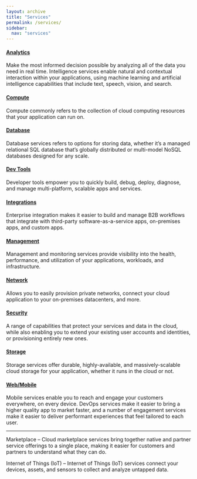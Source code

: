```yaml
---
layout: archive
title: "Services"
permalink: /services/
sidebar:
  nav: "services"
---
```


#### [Analytics](/services/analytics)
Make the most informed decision possible by analyzing all of the data you need in real time. Intelligence services enable natural and contextual interaction within your applications, using machine learning and artificial intelligence capabilities that include text, speech, vision, and search.

#### [Compute](/services/compute)
Compute commonly refers to the collection of cloud computing resources that your application can run on.

#### [Database](/services/database)
Database services refers to options for storing data, whether it’s a managed relational SQL database that’s globally distributed or multi-model NoSQL databases designed for any scale.

#### [Dev Tools](/services/dev-tools)
Developer tools empower you to quickly build, debug, deploy, diagnose, and manage multi-platform, scalable apps and services.

#### [Integrations](/services/integrations)
Enterprise integration makes it easier to build and manage B2B workflows that integrate with third-party software-as-a-service apps, on-premises apps, and custom apps.

#### [Management](/services/management)
Management and monitoring services provide visibility into the health, performance, and utilization of your applications, workloads, and infrastructure.

#### [Network](/services/network)
Allows you to easily provision private networks, connect your cloud application to your on-premises datacenters, and more.

#### [Security](/services/security)
A range of capabilities that protect your services and data in the cloud, while also enabling you to extend your existing user accounts and identities, or provisioning entirely new ones.

#### [Storage](/services/storage)
Storage services offer durable, highly-available, and massively-scalable cloud storage for your application, whether it runs in the cloud or not.

#### [Web/Mobile](/services/web-mobile)
Mobile services enable you to reach and engage your customers everywhere, on every device. DevOps services make it easier to bring a higher quality app to market faster, and a number of engagement services make it easier to deliver performant experiences that feel tailored to each user.

---

Marketplace – Cloud marketplace services bring together native and partner service offerings to a single place, making it easier for customers and partners to understand what they can do.

Internet of Things (IoT) – Internet of Things (IoT) services connect your devices, assets, and sensors to collect and analyze untapped data.
